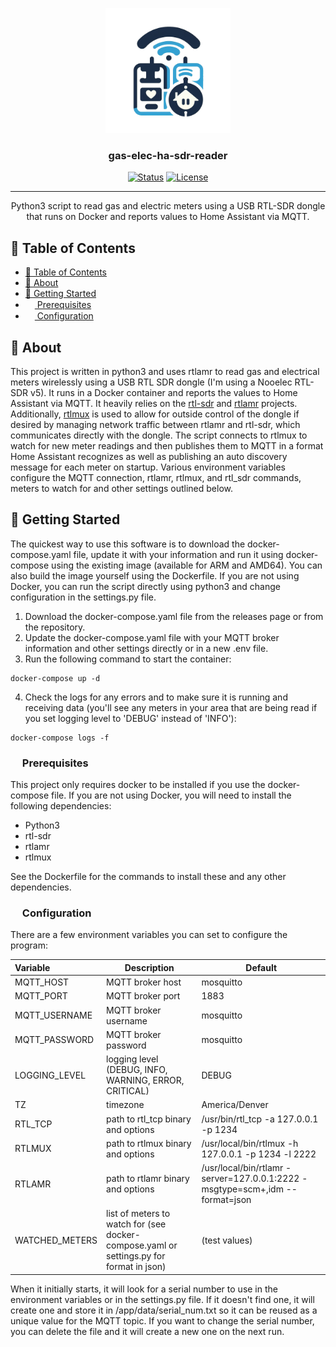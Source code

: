 <p align="center">
  <a href="" rel="noopener">
 <img width=200px height=200px alt=" " src="https://github.com/cbrown350/gas-elec-ha-sdr-reader/blob/master/gas-elec-ha-sdr-reader-logo.png?raw=true"></a>
</p>

<h3 align="center">gas-elec-ha-sdr-reader</h3>

<div align="center">

[![Status](https://img.shields.io/badge/status-active-success.svg)]()
[![License](https://img.shields.io/badge/license-MIT-blue.svg)](/LICENSE)

</div>

---

<p align="center"> Python3 script to read gas and electric meters using a USB RTL-SDR dongle that runs on Docker and reports values to Home Assistant via MQTT.<br> 
</p>

## 📝 Table of Contents

- [📝 Table of Contents](#-table-of-contents)
- [🧐 About ](#-about-)
- [🏁 Getting Started ](#-getting-started-)
- [<img src="https://raw.githubusercontent.com/FortAwesome/Font-Awesome/6.x/svgs/solid/list-check.svg" width="15" height="15"> Prerequisites](#prerequisites)
- [<img src="https://raw.githubusercontent.com/FortAwesome/Font-Awesome/6.x/svgs/solid/gears.svg" width="15" height="15"> Configuration](#configuration)

## 🧐 About <a name = "about"></a>

This project is written in python3 and uses rtlamr to read gas and electrical meters wirelessly using a USB RTL SDR dongle (I'm using a Nooelec RTL-SDR v5). It runs in a Docker container and reports the values to Home Assistant via MQTT. It heavily relies on the [rtl-sdr](https://osmocom.org/projects/rtl-sdr/wiki) and [rtlamr](https://github.com/bemasher/rtlamr) projects. Additionally, [rtlmux](https://github.com/slepp/rtlmux) is used to allow for outside control of the dongle if desired by managing network traffic between rtlamr and rtl-sdr, which communicates directly with the dongle. The script connects to rtlmux to watch for new meter readings and then publishes them to MQTT in a format Home Assistant recognizes as well as publishing an auto discovery message for each meter on startup. Various environment variables configure the MQTT connection, rtlamr, rtlmux, and rtl_sdr commands, meters to watch for and other settings outlined below.

## 🏁 Getting Started <a name = "getting_started"></a>

The quickest way to use this software is to download the docker-compose.yaml file, update it with your information and run it using docker-compose using the existing image (available for ARM and AMD64). You can also build the image yourself using the Dockerfile. If you are not using Docker, you can run the script directly using python3 and change configuration in the settings.py file.

1. Download the docker-compose.yaml file from the releases page or from the repository.
2. Update the docker-compose.yaml file with your MQTT broker information and other settings directly or in a new .env file.
3. Run the following command to start the container:
```
docker-compose up -d
```
4. Check the logs for any errors and to make sure it is running and receiving data (you'll see any meters in your area that are being read if you set logging level to 'DEBUG' instead of 'INFO'):
```
docker-compose logs -f
```

### <img src="https://raw.githubusercontent.com/FortAwesome/Font-Awesome/6.x/svgs/solid/list-check.svg" width="15" height="15"> Prerequisites

This project only requires docker to be installed if you use the docker-compose file. If you are not using Docker, you will need to install the following dependencies:

- Python3
- rtl-sdr
- rtlamr
- rtlmux

See the Dockerfile for the commands to install these and any other dependencies.

### <img src="https://raw.githubusercontent.com/FortAwesome/Font-Awesome/6.x/svgs/solid/gears.svg" width="15" height="15"> Configuration
There are a few environment variables you can set to configure the program:

| Variable | Description | Default |
| :-------- | ----------- | ------- |
| MQTT_HOST | MQTT broker host | mosquitto |
| MQTT_PORT | MQTT broker port | 1883 |
| MQTT_USERNAME | MQTT broker username | mosquitto |
| MQTT_PASSWORD | MQTT broker password | mosquitto |
| LOGGING_LEVEL | logging level (DEBUG, INFO, WARNING, ERROR, CRITICAL) | DEBUG |
| TZ | timezone | America/Denver |
| RTL_TCP | path to rtl_tcp binary and options | /usr/bin/rtl_tcp -a 127.0.0.1 -p 1234 |
| RTLMUX | path to rtlmux binary and options | /usr/local/bin/rtlmux -h 127.0.0.1 -p 1234 -l 2222 |
| RTLAMR | path to rtlamr binary and options | /usr/local/bin/rtlamr -server=127.0.0.1:2222 -msgtype=scm+,idm --format=json |
| WATCHED_METERS | list of meters to watch for (see docker-compose.yaml or settings.py for format in json) | (test values) |

When it initially starts, it will look for a serial number to use in the environment variables or in the settings.py file. If it doesn't find one, it will create one and store it in /app/data/serial_num.txt so it can be reused as a unique value for the MQTT topic. If you want to change the serial number, you can delete the file and it will create a new one on the next run.